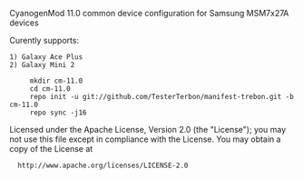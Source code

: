 CyanogenMod 11.0 common device configuration for Samsung MSM7x27A devices

Curently supports:

	1) Galaxy Ace Plus
	2) Galaxy Mini 2
	
         mkdir cm-11.0
         cd cm-11.0
         repo init -u git://github.com/TesterTerbon/manifest-trebon.git -b cm-11.0
         repo sync -j16
	


Licensed under the Apache License, Version 2.0 (the "License");
 you may not use this file except in compliance with the License.
 You may obtain a copy of the License at

      http://www.apache.org/licenses/LICENSE-2.0
